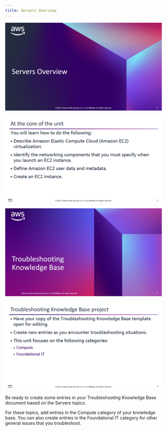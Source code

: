 ```yaml
---
title: Servers Overview
---
```

![Intro](../../../assets/servers/overview/intro.png)

![What you will learn](../../../assets/servers/overview/targets.png)

![Troubleshooting Knowledge Base](../../../assets/servers/overview/troubleshooting_knowledge_base.png)

![Troubleshooting Knowledge Base project](../../../assets/servers/overview/base_project.png)

Be ready to create some entries in your Troubleshooting Knowledge Base document based on the Servers topics. 

For these topics, add entries in the Compute category of your knowledge base. You can also create entries in the Foundational IT category for other general issues that you troubleshoot.
